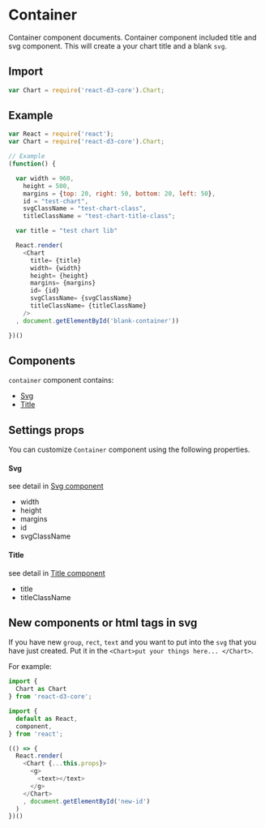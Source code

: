 # Container

Container component documents. Container component included title and svg component. This will create a your chart title and a blank `svg`.

## Import

```js
var Chart = require('react-d3-core').Chart;
```

## Example

```js
var React = require('react');
var Chart = require('react-d3-core').Chart;

// Example
(function() {

  var width = 960,
    height = 500,
    margins = {top: 20, right: 50, bottom: 20, left: 50},
    id = "test-chart",
    svgClassName = "test-chart-class",
    titleClassName = "test-chart-title-class";

  var title = "test chart lib"

  React.render(
    <Chart
      title= {title}
      width= {width}
      height= {height}
      margins= {margins}
      id= {id}
      svgClassName= {svgClassName}
      titleClassName= {titleClassName}
    />
  , document.getElementById('blank-container'))

})()
```

## Components

`container` component contains:

- [Svg](./svg.md)
- [Title](./title.md)


## Settings props

You can customize `Container` component using the following properties.

#### Svg

see detail in [Svg component](./svg.md)

- width
- height
- margins
- id
- svgClassName

#### Title

see detail in [Title component](./title.md)

- title
- titleClassName


## New components or html tags in svg

If you have new `group`, `rect`, `text` and you want to put into the `svg` that you have just created. Put it in the `<Chart>put your things here... </Chart>`.

For example:

```js
import {
  Chart as Chart
} from 'react-d3-core';

import {
  default as React,
  component,
} from 'react';

(() => {
  React.render(
    <Chart {...this.props}>
      <g>
        <text></text>
      </g>
    </Chart>
    , document.getElementById('new-id')
  )
})()
```
